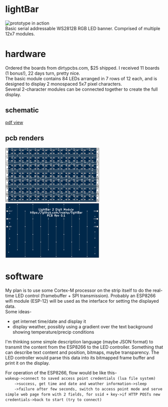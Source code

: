 # lightBar
![prototype in action](http://i.imgur.com/uqmlhOo.gif)  
Basic serial addressable WS2812B RGB LED banner. Comprised of multiple 12x7 modules.

# hardware
Ordered the boards from dirtypcbs.com, $25 shipped. I received 11 boards (1 bonus!), 22 days turn, pretty nice.  
The basic module contains 84 LEDs arranged in 7 rows of 12 each, and is designed to display 2 monospaced 5x7 pixel characters.  
Several 2-character modules can be connected together to create the full display.  

## schematic
[pdf view](https://github.com/noahp/lightBar/raw/master/hw/lightBar.pdf)

## pcb renders
<img src="https://github.com/noahp/lightBar/raw/master/hw/pcbfront.png" alt="pcb front" width="300">
<img src="https://github.com/noahp/lightBar/raw/master/hw/pcbback.png" alt="pcb back" width="300">  

# software
My plan is to use some Cortex-M processor on the strip itself to do the real-time LED control (framebuffer + SPI transmission). Probably an ESP8266 wifi module (ESP-12) will be used as the interface for setting the displayed data.  
Some ideas-  
- get internet time/date and display it
- display weather, possibly using a gradient over the text background showing temperature/precip conditions

I'm thinking some simple description language (maybe JSON format) to transmit the content from the ESP8266 to the LED controller. Something that can describe text content and position, bitmaps, maybe transparency. The LED controller would parse this data into its bitmapped frame buffer and print it on the display.

For operation of the ESP8266, flow would be like this-  
`wakeup->connect to saved access point credentials (lua file system)`  
`    ->success, get time and date and weather information->sleep`  
`    ->failure after few seconds, switch to access point mode and serve simple web page form with 2 fields, for ssid + key->if HTTP POSTs new credentials->back to start (try to connect)`
